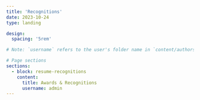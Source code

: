 ```yaml
---
title: 'Recognitions'
date: 2023-10-24
type: landing

design:
  spacing: '5rem'

# Note: `username` refers to the user's folder name in `content/authors/`

# Page sections
sections:
  - block: resume-recognitions
    content:
      title: Awards & Recognitions
      username: admin
---
```

